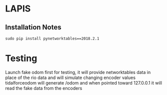 # LAPIS

## Installation Notes

    sudo pip install pynetworktables==2018.2.1

# Testing
Launch fake odom first for testing, it will provide networktables data in place of the rio data and will simulate changing encoder values
tidalforceodom will generate /odom and when pointed toward 127.0.0.1 it will read the fake data from the encoders